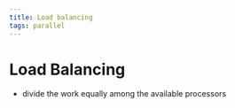 ```yaml
---
title: Load balancing
tags: parallel 
---
```


# Load Balancing
- divide the work equally among the available processors




















